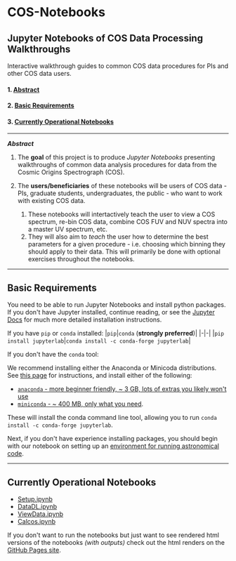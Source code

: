 # COS-Notebooks

## Jupyter Notebooks of COS Data Processing Walkthroughs
Interactive walkthrough guides to common COS data procedures for PIs and other COS data users.

#### 1. [Abstract](#abs)
#### 2. [Basic Requirements](#ch2)
#### 3. [Currently Operational Notebooks](#ch3)
---
<a id = abs></a>
***Abstract***

1.  The **goal** of this project is to produce *Jupyter Notebooks* presenting walkthroughs of common data analysis procedures for data from the Cosmic Origins Spectrograph (COS).

2.  The **users/beneficiaries** of these notebooks will be users of COS data - PIs, graduate students, undergraduates, the public - who want to work with existing COS data.

    1.  These notebooks will intertactively teach the user to view a COS spectrum, re-bin COS data, combine COS FUV and NUV spectra into a master UV spectrum, etc.
    2.  They will also aim to *teach* the user how to determine the best parameters for a given procedure - i.e. choosing which binning they should apply to their data. This will primarily be done with optional exercises throughout the notebooks.
---
<a id = ch2></a>
## Basic Requirements
You need to be able to run Jupyter Notebooks and install python packages. If you don't have Jupyter installed, continue reading, or see the [Jupyter Docs](https://jupyterlab.readthedocs.io/en/stable/getting_started/installation.html) for much more detailed installation instructions.

If you have `pip` or `conda` installed:
|`pip`|`conda` (**strongly preferred**)|
|-|-|
|`pip install jupyterlab`|`conda install -c conda-forge jupyterlab`|

If you don't have the `conda` tool: 

We recommend installing either the Anaconda or Minicoda distributions. See [this page](https://astroconda.readthedocs.io/en/latest/getting_started.html#getting-started-jump) for instructions, and install either of the following: 
- [`anaconda` - more beginner friendly, \~ 3 GB, lots of extras you likely won't use](https://docs.anaconda.com/anaconda/install/) 
- [`miniconda` - \~ 400 MB, only what you need](https://docs.conda.io/en/latest/miniconda.html).

These will install the conda command line tool, allowing you to run `conda install -c conda-forge jupyterlab`. 

Next, if you don't have experience installing packages, you should begin with our notebook on setting up an [environment for running astronomical code](https://github.com/spacetelescope/COS-Notebooks/blob/master/Setup/Setup.ipynb).

---
<a id = ch3></a>
## Currently Operational Notebooks
- [Setup.ipynb](https://github.com/spacetelescope/COS-Notebooks/blob/master/Setup/Setup.ipynb)
- [DataDL.ipynb](https://github.com/spacetelescope/COS-Notebooks/blob/master/DataDL/DataDl.ipynb)
- [ViewData.ipynb](https://github.com/spacetelescope/COS-Notebooks/blob/master/ViewData/ViewData.ipynb)
- [Calcos.ipynb](https://github.com/spacetelescope/COS-Notebooks/blob/master/Calcos/Calcos.ipynb)


If you don't want to run the notebooks but just want to see rendered html versions of the notebooks *(with outputs)* check out the html renders on the [GitHub Pages site](https://spacetelescope.github.io/COS-Notebooks).

